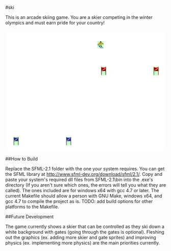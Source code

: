 #ski

This is an arcade skiing game. You are a skier competing in the winter 
olympics and must earn pride for your country!

![ski](ski-sample-1.png)

##How to Build

Replace the SFML-2.1 folder with the one your system requires.  You can get
the SFML library at http://www.sfml-dev.org/download/sfml/2.1/.  Copy and
paste your system's required dll files from SFML-2.1\bin into the .exe's
directory (If you aren't sure which ones, the errors will tell you what they
are called). The ones included are for windows x64 with gcc 4.7 or later.
The current Makefile should allow a person with GNU Make, windows x64, and
gcc 4.7 to compile the project as is. TODO: add build options for other
platforms to the Makefile.


##Future Development

The game currently shows a skier that can be controlled as they ski down a
white background with gates (going through the gates is optional). Fleshing
out the graphics (ex. adding more skier and gate sprites) and improving physics
(ex. implementing more physics) are the main priorities currently.
